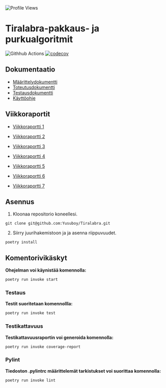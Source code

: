 ![Profile Views](https://komarev.com/ghpvc/?username=Yusuboy&color=blue&style=flat)
# Tiralabra-pakkaus- ja purkualgoritmit
![Githhub Actions](https://github.com/Yusuboy/Tiralabra/workflows/CI/badge.svg)
[![codecov](https://codecov.io/gh/Yusuboy/Tiralabra/graph/badge.svg?token=Bpb3yvC4bp)](https://codecov.io/gh/Yusuboy/Tiralabra)

## Dokumentaatio
- [Määrittelydokumentti](https://github.com/Yusuboy/Tiralabra/blob/main/Dokumentaatio/M%C3%A4%C3%A4rittelydokumentti.md)
- [Toteutusdokumentti](https://github.com/Yusuboy/Tiralabra/blob/main/Dokumentaatio/Toteutusdokumentti.md)
- [Testausdokumentti](https://github.com/Yusuboy/Tiralabra/blob/main/Dokumentaatio/Testausdokumentti.md)
- [Käyttöohje](https://github.com/Yusuboy/Tiralabra/blob/main/Dokumentaatio/K%C3%A4ytt%C3%B6ohje.md)

## Viikkoraportit
- [Viikkoraportti 1](https://github.com/Yusuboy/Tiralabra/blob/main/Dokumentaatio/Viikkoraportit/Viikko1.md)

- [Viikkoraportti 2](https://github.com/Yusuboy/Tiralabra/blob/main/Dokumentaatio/Viikkoraportit/Viikko2.md)

- [Viikkoraportti 3](https://github.com/Yusuboy/Tiralabra/blob/main/Dokumentaatio/Viikkoraportit/viikko3.md)

- [Viikkoraportti 4](https://github.com/Yusuboy/Tiralabra/blob/main/Dokumentaatio/Viikkoraportit/viikko4.md)

- [Viikkoraportti 5](https://github.com/Yusuboy/Tiralabra/blob/main/Dokumentaatio/Viikkoraportit/viikko5.md)

- [Viikkoraportti 6](https://github.com/Yusuboy/Tiralabra/blob/main/Dokumentaatio/Viikkoraportit/viikko6.md)

- [Viikkoraportti 7](https://github.com/Yusuboy/Tiralabra/blob/main/Dokumentaatio/Viikkoraportit/viikko7.md)

## **Asennus**
1. Kloonaa repositorio koneellesi.
```
git clone git@github.com:Yusuboy/Tiralabra.git
```
2. Siirry juurihakemistoon ja ja asenna riippuvuudet.
```
poetry install
```
## **Komentorivikäskyt**
 **Ohejelman voi käynistää komennolla:**
```bash
poetry run invoke start
```

### **Testaus**

**Testit suoritetaan komennollla:**
```bash
poetry run invoke test
```

### **Testikattavuus**
**Testikattavuusraportin voi generoida komennolla:**
```bash
poetry run invoke coverage-report
```

### **Pylint**
**Tiedoston .pylintrc määrittelemät tarkistukset voi suorittaa komennolla:**
```bash
poetry run invoke lint
```
